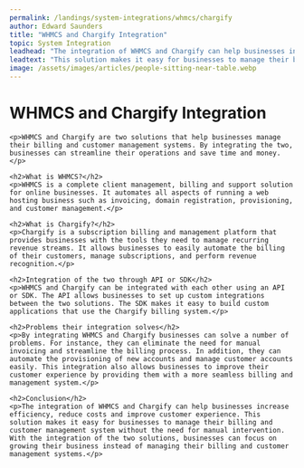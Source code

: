 ```yaml
---
permalink: /landings/system-integrations/whmcs/chargify
author: Edward Saunders
title: "WHMCS and Chargify Integration"
topic: System Integration
leadhead: "The integration of WHMCS and Chargify can help businesses increase efficiency, reduce costs and improve customer experience"
leadtext: "This solution makes it easy for businesses to manage their billing and customer management system without the need for manual intervention. With the integration of the two solutions, businesses can focus on growing their business instead of managing their billing and customer management systems."
image: /assets/images/articles/people-sitting-near-table.webp
---
```

<div class="arttext">
	<h1>WHMCS and Chargify Integration</h1>

	<p>WHMCS and Chargify are two solutions that help businesses manage their billing and customer management systems. By integrating the two, businesses can streamline their operations and save time and money.</p>

	<h2>What is WHMCS?</h2>
	<p>WHMCS is a complete client management, billing and support solution for online businesses. It automates all aspects of running a web hosting business such as invoicing, domain registration, provisioning, and customer management.</p>

	<h2>What is Chargify?</h2>
	<p>Chargify is a subscription billing and management platform that provides businesses with the tools they need to manage recurring revenue streams. It allows businesses to easily automate the billing of their customers, manage subscriptions, and perform revenue recognition.</p>

	<h2>Integration of the two through API or SDK</h2>
	<p>WHMCS and Chargify can be integrated with each other using an API or SDK. The API allows businesses to set up custom integrations between the two solutions. The SDK makes it easy to build custom applications that use the Chargify billing system.</p>

	<h2>Problems their integration solves</h2>
	<p>By integrating WHMCS and Chargify businesses can solve a number of problems. For instance, they can eliminate the need for manual invoicing and streamline the billing process. In addition, they can automate the provisioning of new accounts and manage customer accounts easily. This integration also allows businesses to improve their customer experience by providing them with a more seamless billing and management system.</p>

	<h2>Conclusion</h2>
	<p>The integration of WHMCS and Chargify can help businesses increase efficiency, reduce costs and improve customer experience. This solution makes it easy for businesses to manage their billing and customer management system without the need for manual intervention. With the integration of the two solutions, businesses can focus on growing their business instead of managing their billing and customer management systems.</p>

</div>
